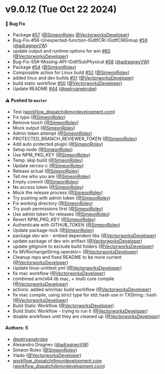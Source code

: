 # v9.0.12 (Tue Oct 22 2024)

#### 🐛 Bug Fix

- Package [#57](https://github.com/mvrdevelopment/libMVRgdtf/pull/57) ([@SimeonRolev](https://github.com/SimeonRolev) [@VectorworksDeveloper](https://github.com/VectorworksDeveloper))
- Bug-Fix-#56-Unexpected-function-IGdtfCRI-IGdtfCRIGroup [#59](https://github.com/mvrdevelopment/libMVRgdtf/pull/59) ([@adragnevVW](https://github.com/adragnevVW))
- update output and runtime options for win [#60](https://github.com/mvrdevelopment/libMVRgdtf/pull/60) ([@VectorworksDeveloper](https://github.com/VectorworksDeveloper))
- Bug-Fix-55#-Missing-API-IGdtfSubPhysical [#58](https://github.com/mvrdevelopment/libMVRgdtf/pull/58) ([@adragnevVW](https://github.com/adragnevVW))
- Package [#54](https://github.com/mvrdevelopment/libMVRgdtf/pull/54) ([@SimeonRolev](https://github.com/SimeonRolev))
- Composable action for Linux build [#52](https://github.com/mvrdevelopment/libMVRgdtf/pull/52) ([@SimeonRolev](https://github.com/SimeonRolev))
- added linux and dev builds [#51](https://github.com/mvrdevelopment/libMVRgdtf/pull/51) ([@VectorworksDeveloper](https://github.com/VectorworksDeveloper))
- build static workflow [#50](https://github.com/mvrdevelopment/libMVRgdtf/pull/50) ([@VectorworksDeveloper](https://github.com/VectorworksDeveloper))
- Update README [#44](https://github.com/mvrdevelopment/libMVRgdtf/pull/44) ([@petrvanekrobe](https://github.com/petrvanekrobe))

#### ⚠️ Pushed to `master`

- Test (workflow_dispatch@mvrdevelopment.com)
- Fix typo ([@SimeonRolev](https://github.com/SimeonRolev))
- Remove touch ([@SimeonRolev](https://github.com/SimeonRolev))
- Mock output ([@SimeonRolev](https://github.com/SimeonRolev))
- Admin token attempt ([@SimeonRolev](https://github.com/SimeonRolev))
- PROTECTED_BRANCH_REVIEWER_TOKEN ([@SimeonRolev](https://github.com/SimeonRolev))
- Add auto protected plugin ([@SimeonRolev](https://github.com/SimeonRolev))
- Setup node ([@SimeonRolev](https://github.com/SimeonRolev))
- Use NPM_PKG_KEY ([@SimeonRolev](https://github.com/SimeonRolev))
- Temp: skip build ([@SimeonRolev](https://github.com/SimeonRolev))
- Update xerces-c ([@SimeonRolev](https://github.com/SimeonRolev))
- Release actual ([@SimeonRolev](https://github.com/SimeonRolev))
- Tell me who you are ([@SimeonRolev](https://github.com/SimeonRolev))
- Empty commit ([@SimeonRolev](https://github.com/SimeonRolev))
- No access token ([@SimeonRolev](https://github.com/SimeonRolev))
- Mock the release process ([@SimeonRolev](https://github.com/SimeonRolev))
- Try pushing with admin token ([@SimeonRolev](https://github.com/SimeonRolev))
- Fix working directory ([@SimeonRolev](https://github.com/SimeonRolev))
- Try push permissions first ([@SimeonRolev](https://github.com/SimeonRolev))
- Use admin token for releases ([@SimeonRolev](https://github.com/SimeonRolev))
- Revert NPM_PKG_KEY ([@SimeonRolev](https://github.com/SimeonRolev))
- Authenticate with GITHUB_TOKEN ([@SimeonRolev](https://github.com/SimeonRolev))
- Update package-lock ([@SimeonRolev](https://github.com/SimeonRolev))
- package dev win - embed dependent libs ([@VectorworksDeveloper](https://github.com/VectorworksDeveloper))
- update package of dev win artifact ([@VectorworksDeveloper](https://github.com/VectorworksDeveloper))
- update gitignore to exclude build folders ([@VectorworksDeveloper](https://github.com/VectorworksDeveloper))
- fix MVRxchangeString operator= ([@VectorworksDeveloper](https://github.com/VectorworksDeveloper))
- Cleanup repo and fixed README to be more current ([@VectorworksDeveloper](https://github.com/VectorworksDeveloper))
- Update linux-unittest.yml ([@VectorworksDeveloper](https://github.com/VectorworksDeveloper))
- fix mac workflow ([@VectorworksDeveloper](https://github.com/VectorworksDeveloper))
- combined arm/x64 lib mac, + multi core compile ([@VectorworksDeveloper](https://github.com/VectorworksDeveloper))
- actions: added win/mac build workflow ([@VectorworksDeveloper](https://github.com/VectorworksDeveloper))
- fix mac compile, using strict type for std::hash use in TXString:::hash ([@VectorworksDeveloper](https://github.com/VectorworksDeveloper))
- Build Static Workflow ([@VectorworksDeveloper](https://github.com/VectorworksDeveloper))
- Build Static Workflow - trying to run it ([@VectorworksDeveloper](https://github.com/VectorworksDeveloper))
- disable workflows until they are cleaned up ([@VectorworksDeveloper](https://github.com/VectorworksDeveloper))

#### Authors: 5

- [@petrvanekrobe](https://github.com/petrvanekrobe)
- Alesandro Dragnev ([@adragnevVW](https://github.com/adragnevVW))
- Simeon Rolev ([@SimeonRolev](https://github.com/SimeonRolev))
- Vlado ([@VectorworksDeveloper](https://github.com/VectorworksDeveloper))
- workflow_dispatch@mvrdevelopment.com (workflow_dispatch@mvrdevelopment.com)
